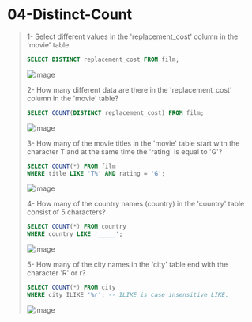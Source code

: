 # 04-Distinct-Count
>1- Select different values in the 'replacement_cost' column in the 'movie' table.
>``` SQL
> SELECT DISTINCT replacement_cost FROM film;
>```
> ![image](https://user-images.githubusercontent.com/57245919/131352709-f622c098-e656-4bb5-bf18-bb5a7080dc83.png)
>
>
>2- How many different data are there in the 'replacement_cost' column in the 'movie' table?
>``` SQL
> SELECT COUNT(DISTINCT replacement_cost) FROM film;
>```
>
> ![image](https://user-images.githubusercontent.com/57245919/131353012-7ddbc77b-1c32-4b9a-9514-a8b43a6fc02b.png)
>
>
>3- How many of the movie titles in the 'movie' table start with the character T and at the same time the 'rating' is equal to 'G'?
>``` SQL
> SELECT COUNT(*) FROM film
> WHERE title LIKE 'T%' AND rating = 'G';
>```
> ![image](https://user-images.githubusercontent.com/57245919/131356122-d3081e73-e1ae-4bb8-aa10-49cb3ef37d1f.png)
>
>
>4- How many of the country names (country) in the 'country' table consist of 5 characters?
>``` SQL
> SELECT COUNT(*) FROM country
> WHERE country LIKE '_____';
>```
> ![image](https://user-images.githubusercontent.com/57245919/131354380-838927d5-d603-4d08-b823-ad7ff0f9a6ef.png)
>
>5- How many of the city names in the 'city' table end with the character 'R' or r? 
>``` SQL
> SELECT COUNT(*) FROM city
> WHERE city ILIKE '%r'; -- ILIKE is case insensitive LIKE. 
>```
> ![image](https://user-images.githubusercontent.com/57245919/131355752-c25b44c7-c3b1-419e-beb3-4297b4ce3909.png)
